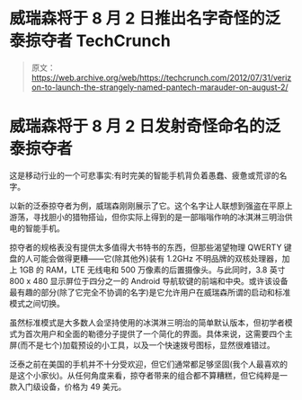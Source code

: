 # 威瑞森将于 8 月 2 日推出名字奇怪的泛泰掠夺者 TechCrunch

> 原文：<https://web.archive.org/web/https://techcrunch.com/2012/07/31/verizon-to-launch-the-strangely-named-pantech-marauder-on-august-2/>

# 威瑞森将于 8 月 2 日发射奇怪命名的泛泰掠夺者

这是移动行业的一个可悲事实:有时完美的智能手机背负着愚蠢、疲惫或荒谬的名字。

以新的泛泰掠夺者为例，威瑞森刚刚展示了它。这个名字让人联想到强盗在平原上游荡，寻找胆小的猎物搭讪，但你实际上得到的是一部嗡嗡作响的冰淇淋三明治供电的智能手机。

掠夺者的规格表没有提供太多值得大书特书的东西，但那些渴望物理 QWERTY 键盘的人可能会做得更糟——它(除其他外)装有 1.2GHz 不明品牌的双核处理器，加上 1GB 的 RAM，LTE 无线电和 500 万像素的后置摄像头。与此同时，3.8 英寸 800 x 480 显示屏位于四分之一的 Android 导航软键的前端和中央。或许该设备最有趣的部分(除了它完全不协调的名字)是它允许用户在威瑞森所谓的启动和标准模式之间切换。

虽然标准模式是大多数人会坚持使用的冰淇淋三明治的简单默认版本，但初学者模式为首次用户和全面的勒德分子提供了一个简化的界面。具体来说，这需要四个主屏(而不是七个)加载预设的小工具，以及一个快速拨号图标，显然很难错过。

泛泰之前在美国的手机并不十分受欢迎，但它们通常都足够坚固(我个人最喜欢的是这个小家伙)。从任何角度来看，掠夺者带来的组合都不算糟糕，但它纯粹是一款入门级设备，价格为 49 美元。